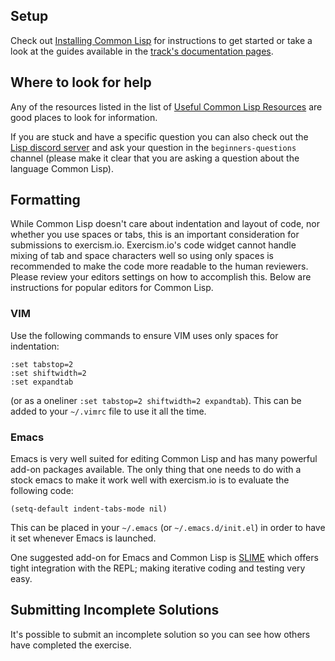 ## Setup

Check out [Installing Common
Lisp](https://exercism.lol/docs/tracks/common-lisp/installation) for
instructions to get started or take a look at the guides available in
the [track's documentation pages](https://exercism.lol/docs/tracks/common-lisp).

## Where to look for help

Any of the resources listed in the list of [Useful Common Lisp Resources](https://exercism.lol/docs/tracks/common-lisp/resources) are good places to look for information.

If you are stuck and have a specific question you can also check out the [Lisp discord server]() and ask your question in the `beginners-questions` channel (please make it clear that you are asking a question about the language Common Lisp).

## Formatting

While Common Lisp doesn't care about indentation and layout of code,
nor whether you use spaces or tabs, this is an important consideration
for submissions to exercism.io. Exercism.io's code widget cannot
handle mixing of tab and space characters well so using only spaces is recommended to make
the code more readable to the human reviewers. Please review your
editors settings on how to accomplish this. Below are instructions for
popular editors for Common Lisp.

### VIM

Use the following commands to ensure VIM uses only spaces for
indentation:

```vimscript
:set tabstop=2
:set shiftwidth=2
:set expandtab
```

(or as a oneliner `:set tabstop=2 shiftwidth=2 expandtab`). This can
be added to your `~/.vimrc` file to use it all the time.

### Emacs

Emacs is very well suited for editing Common Lisp and has many
powerful add-on packages available. The only thing that one needs to
do with a stock emacs to make it work well with exercism.io is to
evaluate the following code:

`(setq-default indent-tabs-mode nil)`

This can be placed in your `~/.emacs` (or `~/.emacs.d/init.el`) in
order to have it set whenever Emacs is launched.

One suggested add-on for Emacs and Common Lisp is
[SLIME](https://github.com/slime/slime) which offers tight integration
with the REPL; making iterative coding and testing very easy.

## Submitting Incomplete Solutions
It's possible to submit an incomplete solution so you can see how others have completed the exercise.
